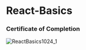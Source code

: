# React-Basics

### Certificate of Completion

![ReactBasics1024_1](https://user-images.githubusercontent.com/22509998/229832321-6bd93cc5-644d-4d1f-93ab-f3057a59e774.jpg)

